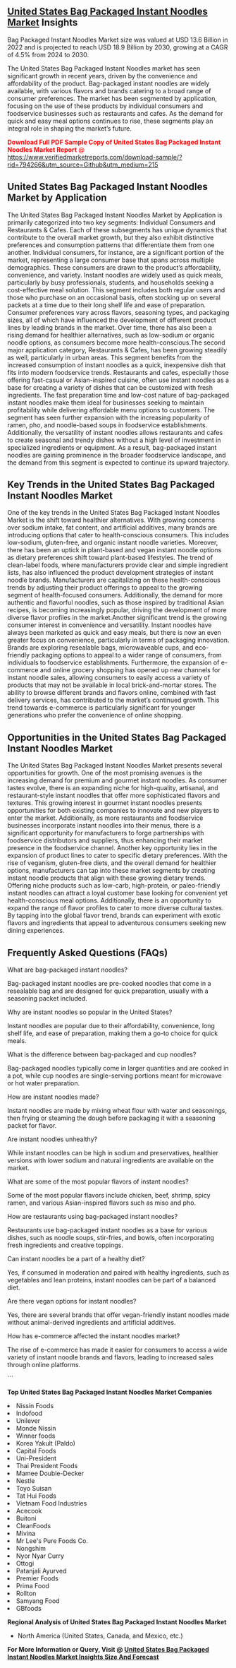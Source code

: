<h2><a href="https://www.verifiedmarketreports.com/download-sample/?rid=794266&amp;utm_source=Github&amp;utm_medium=215" target="_blank">United States Bag Packaged Instant Noodles Market</a> Insights</h2><p>Bag Packaged Instant Noodles Market size was valued at USD 13.6 Billion in 2022 and is projected to reach USD 18.9 Billion by 2030, growing at a CAGR of 4.5% from 2024 to 2030.</p><p><p>The United States Bag Packaged Instant Noodles market has seen significant growth in recent years, driven by the convenience and affordability of the product. Bag-packaged instant noodles are widely available, with various flavors and brands catering to a broad range of consumer preferences. The market has been segmented by application, focusing on the use of these products by individual consumers and foodservice businesses such as restaurants and cafes. As the demand for quick and easy meal options continues to rise, these segments play an integral role in shaping the market’s future. <p><span class=""><span style="color: #ff0000;"><strong>Download Full PDF Sample Copy of United States Bag Packaged Instant Noodles Market Report</strong> @ </span><a href="https://www.verifiedmarketreports.com/download-sample/?rid=794266&amp;utm_source=Github&amp;utm_medium=215" target="_blank">https://www.verifiedmarketreports.com/download-sample/?rid=794266&amp;utm_source=Github&amp;utm_medium=215</a></span></p></p><h2>United States Bag Packaged Instant Noodles Market by Application</h2><p>The United States Bag Packaged Instant Noodles Market by Application is primarily categorized into two key segments: Individual Consumers and Restaurants & Cafes. Each of these subsegments has unique dynamics that contribute to the overall market growth, but they also exhibit distinctive preferences and consumption patterns that differentiate them from one another. Individual consumers, for instance, are a significant portion of the market, representing a large consumer base that spans across multiple demographics. These consumers are drawn to the product’s affordability, convenience, and variety. Instant noodles are widely used as quick meals, particularly by busy professionals, students, and households seeking a cost-effective meal solution. This segment includes both regular users and those who purchase on an occasional basis, often stocking up on several packets at a time due to their long shelf life and ease of preparation. Consumer preferences vary across flavors, seasoning types, and packaging sizes, all of which have influenced the development of different product lines by leading brands in the market. Over time, there has also been a rising demand for healthier alternatives, such as low-sodium or organic noodle options, as consumers become more health-conscious.The second major application category, Restaurants & Cafes, has been growing steadily as well, particularly in urban areas. This segment benefits from the increased consumption of instant noodles as a quick, inexpensive dish that fits into modern foodservice trends. Restaurants and cafes, especially those offering fast-casual or Asian-inspired cuisine, often use instant noodles as a base for creating a variety of dishes that can be customized with fresh ingredients. The fast preparation time and low-cost nature of bag-packaged instant noodles make them ideal for businesses seeking to maintain profitability while delivering affordable menu options to customers. The segment has seen further expansion with the increasing popularity of ramen, pho, and noodle-based soups in foodservice establishments. Additionally, the versatility of instant noodles allows restaurants and cafes to create seasonal and trendy dishes without a high level of investment in specialized ingredients or equipment. As a result, bag-packaged instant noodles are gaining prominence in the broader foodservice landscape, and the demand from this segment is expected to continue its upward trajectory.<h2>Key Trends in the United States Bag Packaged Instant Noodles Market</h2><p>One of the key trends in the United States Bag Packaged Instant Noodles Market is the shift toward healthier alternatives. With growing concerns over sodium intake, fat content, and artificial additives, many brands are introducing options that cater to health-conscious consumers. This includes low-sodium, gluten-free, and organic instant noodle varieties. Moreover, there has been an uptick in plant-based and vegan instant noodle options as dietary preferences shift toward plant-based lifestyles. The trend of clean-label foods, where manufacturers provide clear and simple ingredient lists, has also influenced the product development strategies of instant noodle brands. Manufacturers are capitalizing on these health-conscious trends by adjusting their product offerings to appeal to the growing segment of health-focused consumers. Additionally, the demand for more authentic and flavorful noodles, such as those inspired by traditional Asian recipes, is becoming increasingly popular, driving the development of more diverse flavor profiles in the market.Another significant trend is the growing consumer interest in convenience and versatility. Instant noodles have always been marketed as quick and easy meals, but there is now an even greater focus on convenience, particularly in terms of packaging innovation. Brands are exploring resealable bags, microwaveable cups, and eco-friendly packaging options to appeal to a wider range of consumers, from individuals to foodservice establishments. Furthermore, the expansion of e-commerce and online grocery shopping has opened up new channels for instant noodle sales, allowing consumers to easily access a variety of products that may not be available in local brick-and-mortar stores. The ability to browse different brands and flavors online, combined with fast delivery services, has contributed to the market’s continued growth. This trend towards e-commerce is particularly significant for younger generations who prefer the convenience of online shopping.<h2>Opportunities in the United States Bag Packaged Instant Noodles Market</h2><p>The United States Bag Packaged Instant Noodles Market presents several opportunities for growth. One of the most promising avenues is the increasing demand for premium and gourmet instant noodles. As consumer tastes evolve, there is an expanding niche for high-quality, artisanal, and restaurant-style instant noodles that offer more sophisticated flavors and textures. This growing interest in gourmet instant noodles presents opportunities for both existing companies to innovate and new players to enter the market. Additionally, as more restaurants and foodservice businesses incorporate instant noodles into their menus, there is a significant opportunity for manufacturers to forge partnerships with foodservice distributors and suppliers, thus enhancing their market presence in the foodservice channel. Another key opportunity lies in the expansion of product lines to cater to specific dietary preferences. With the rise of veganism, gluten-free diets, and the overall demand for healthier options, manufacturers can tap into these market segments by creating instant noodle products that align with these growing dietary trends. Offering niche products such as low-carb, high-protein, or paleo-friendly instant noodles can attract a loyal customer base looking for convenient yet health-conscious meal options. Additionally, there is an opportunity to expand the range of flavor profiles to cater to more diverse cultural tastes. By tapping into the global flavor trend, brands can experiment with exotic flavors and ingredients that appeal to adventurous consumers seeking new dining experiences.<h2>Frequently Asked Questions (FAQs)</h2><p>What are bag-packaged instant noodles?</p><p>Bag-packaged instant noodles are pre-cooked noodles that come in a resealable bag and are designed for quick preparation, usually with a seasoning packet included.</p><p>Why are instant noodles so popular in the United States?</p><p>Instant noodles are popular due to their affordability, convenience, long shelf life, and ease of preparation, making them a go-to choice for quick meals.</p><p>What is the difference between bag-packaged and cup noodles?</p><p>Bag-packaged noodles typically come in larger quantities and are cooked in a pot, while cup noodles are single-serving portions meant for microwave or hot water preparation.</p><p>How are instant noodles made?</p><p>Instant noodles are made by mixing wheat flour with water and seasonings, then frying or steaming the dough before packaging it with a seasoning packet for flavor.</p><p>Are instant noodles unhealthy?</p><p>While instant noodles can be high in sodium and preservatives, healthier versions with lower sodium and natural ingredients are available on the market.</p><p>What are some of the most popular flavors of instant noodles?</p><p>Some of the most popular flavors include chicken, beef, shrimp, spicy ramen, and various Asian-inspired flavors such as miso and pho.</p><p>How are restaurants using bag-packaged instant noodles?</p><p>Restaurants use bag-packaged instant noodles as a base for various dishes, such as noodle soups, stir-fries, and bowls, often incorporating fresh ingredients and creative toppings.</p><p>Can instant noodles be a part of a healthy diet?</p><p>Yes, if consumed in moderation and paired with healthy ingredients, such as vegetables and lean proteins, instant noodles can be part of a balanced diet.</p><p>Are there vegan options for instant noodles?</p><p>Yes, there are several brands that offer vegan-friendly instant noodles made without animal-derived ingredients and artificial additives.</p><p>How has e-commerce affected the instant noodles market?</p><p>The rise of e-commerce has made it easier for consumers to access a wide variety of instant noodle brands and flavors, leading to increased sales through online platforms.</p>```</p><p><strong>Top United States Bag Packaged Instant Noodles Market Companies</strong></p><div data-test-id=""><p><li>Nissin Foods</li><li> Indofood</li><li> Unilever</li><li> Monde Nissin</li><li> Winner foods</li><li> Korea Yakult (Paldo)</li><li> Capital Foods</li><li> Uni-President</li><li> Thai President Foods</li><li> Mamee Double-Decker</li><li> Nestle</li><li> Toyo Suisan</li><li> Tat Hui Foods</li><li> Vietnam Food Industries</li><li> Acecook</li><li> Buitoni</li><li> CleanFoods</li><li> Mivina</li><li> Mr Lee's Pure Foods Co.</li><li> Nongshim</li><li> Nyor Nyar Curry</li><li> Ottogi</li><li> Patanjali Ayurved</li><li> Premier Foods</li><li> Prima Food</li><li> Rollton</li><li> Samyang Food</li><li> GBfoods</li></p><div><strong>Regional Analysis of&nbsp;United States Bag Packaged Instant Noodles Market</strong></div><ul><li dir="ltr"><p dir="ltr">North America&nbsp;(United States, Canada, and Mexico, etc.)</p></li></ul><p><strong>For More Information or Query, Visit @&nbsp;</strong><strong><a href="https://www.verifiedmarketreports.com/product/bag-packaged-instant-noodles-market/?utm_source=Github&amp;utm_medium=215" target="_blank">United States Bag Packaged Instant Noodles Market Insights Size And Forecast</a></strong></p></div>
